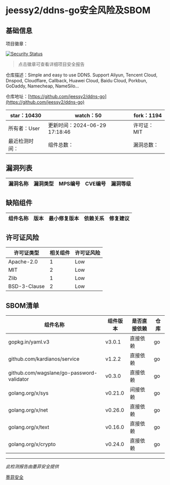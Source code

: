 # jeessy2/ddns-go安全风险及SBOM

## 基础信息

项目徽章：

[![Security Status](https://www.murphysec.com/platform3/v31/badge/1810015454610640896.svg)](https://www.murphysec.com/console/report/1753867983636824064/1810015454610640896)

> 点击徽章可查看详细项目安全报告

仓库描述：Simple and easy to use DDNS. Support Aliyun, Tencent Cloud, Dnspod, Cloudflare, Callback, Huawei Cloud, Baidu Cloud, Porkbun, GoDaddy, Namecheap, NameSilo...

仓库地址：[https://github.com/jeessy2/ddns-go](https://github.com/jeessy2/ddns-go)

| star：10430 | watch：50 | fork：1194 |
| ----------- | -------------- | ------------ |
| 所有者：User | 更新时间：2024-06-29 17:18:46 | 许可证：MIT |
| 最近检测时间： | 组件总数： | 漏洞总数： |




## 漏洞列表

| 漏洞名称 | 漏洞类型 | MPS编号 | CVE编号 | 漏洞等级 |
| ------- | ------ | ------- | ------ | ----- |





## 缺陷组件

| 组件名称 | 版本 | 最小修复版本 | 依赖关系 | 修复建议 |
| -------- | ---- | ------------ | -------- | -------- |





## 许可证风险

| 许可证类型 | 相关组件 | 许可证风险 |
| ---------- | -------- | ---------- |
|Apache-2.0|1|Low|
|MIT|2|Low|
|Zlib|1|Low|
|BSD-3-Clause|2|Low|




## SBOM清单

| 组件名称 | 组件版本 | 是否直接依赖 | 仓库 |
| -------- | -------- | ------------ | ---- |
|gopkg.in/yaml.v3|v3.0.1|直接依赖|go|
|github.com/kardianos/service|v1.2.2|直接依赖|go|
|github.com/wagslane/go-password-validator|v0.3.0|直接依赖|go|
|golang.org/x/sys|v0.21.0|间接依赖|go|
|golang.org/x/net|v0.26.0|直接依赖|go|
|golang.org/x/text|v0.16.0|直接依赖|go|
|golang.org/x/crypto|v0.24.0|直接依赖|go|


------

*此检测报告由墨菲安全提供*

[墨菲安全](www.murphysec.com)